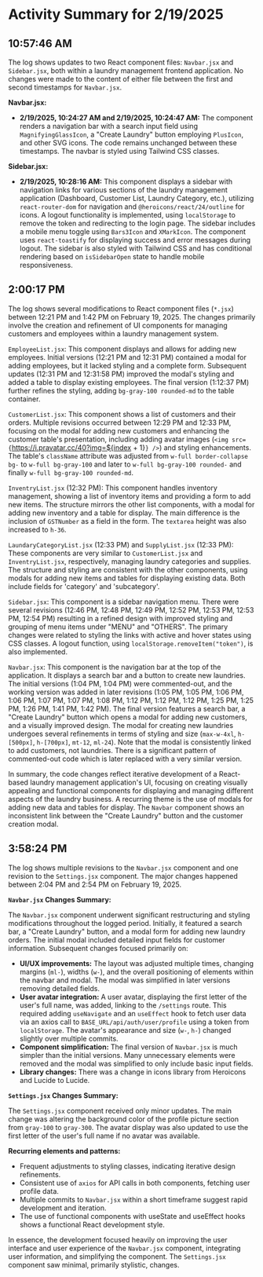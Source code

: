 # Activity Summary for 2/19/2025

## 10:57:46 AM
The log shows updates to two React component files: `Navbar.jsx` and `Sidebar.jsx`, both within a laundry management frontend application.  No changes were made to the content of either file between the first and second timestamps for `Navbar.jsx`.

**Navbar.jsx:**

* **2/19/2025, 10:24:27 AM and 2/19/2025, 10:24:47 AM:** The component renders a navigation bar with a search input field using `MagnifyingGlassIcon`, a "Create Laundry" button employing `PlusIcon`, and other SVG icons.  The code remains unchanged between these timestamps.  The navbar is styled using Tailwind CSS classes.

**Sidebar.jsx:**

* **2/19/2025, 10:28:16 AM:** This component displays a sidebar with navigation links for various sections of the laundry management application (Dashboard, Customer List, Laundry Category, etc.), utilizing `react-router-dom` for navigation and `@heroicons/react/24/outline` for icons.  A logout functionality is implemented, using `localStorage` to remove the token and redirecting to the login page.  The sidebar includes a mobile menu toggle using `Bars3Icon` and `XMarkIcon`.  The component uses `react-toastify` for displaying success and error messages during logout.  The sidebar is also styled with Tailwind CSS and has conditional rendering based on `isSidebarOpen` state to handle mobile responsiveness.


## 2:00:17 PM
The log shows several modifications to React component files (`*.jsx`) between 12:21 PM and 1:42 PM on February 19, 2025.  The changes primarily involve the creation and refinement of UI components for managing customers and employees within a laundry management system.


`EmployeeList.jsx`: This component displays and allows for adding new employees.  Initial versions (12:21 PM and 12:31 PM) contained a modal for adding employees, but it lacked styling and a complete form. Subsequent updates (12:31 PM and 12:31:58 PM) improved the modal's styling and added a table to display existing employees. The final version (1:12:37 PM) further refines the styling, adding `bg-gray-100 rounded-md` to the table container.


`CustomerList.jsx`: This component shows a list of customers and their orders.  Multiple revisions occurred between 12:29 PM and 12:33 PM, focusing on the modal for adding new customers and enhancing the customer table's presentation, including adding avatar images (`<img src={`https://i.pravatar.cc/40?img=${index + 1}`} />`)  and styling enhancements. The table's `className` attribute was adjusted from `w-full border-collapse bg-` to `w-full bg-gray-100` and later to `w-full bg-gray-100 rounded-` and finally `w-full bg-gray-100 rounded-md`.


`InventryList.jsx` (12:32 PM): This component handles inventory management, showing a list of inventory items and providing a form to add new items. The structure mirrors the other list components, with a modal for adding new inventory and a table for display. The main difference is the inclusion of  `GSTNumber` as a field in the form. The `textarea` height was also increased to `h-36`.


`LaundaryCategoryList.jsx` (12:33 PM) and `SupplyList.jsx` (12:33 PM):  These components are very similar to `CustomerList.jsx` and `InventryList.jsx`, respectively, managing laundry categories and supplies.  The structure and styling are consistent with the other components, using modals for adding new items and tables for displaying existing data.  Both include fields for 'category' and 'subcategory'.


`Sidebar.jsx`: This component is a sidebar navigation menu. There were several revisions (12:46 PM, 12:48 PM, 12:49 PM, 12:52 PM, 12:53 PM, 12:53 PM, 12:54 PM) resulting in a refined design with improved styling and grouping of menu items under "MENU" and "OTHERS".  The primary changes were related to styling the links with active and hover states using CSS classes.  A logout function, using `localStorage.removeItem("token")`, is also implemented.


`Navbar.jsx`: This component is the navigation bar at the top of the application.  It displays a search bar and a button to create new laundries.  The initial versions (1:04 PM, 1:04 PM) were commented-out, and the working version was added in later revisions (1:05 PM, 1:05 PM, 1:06 PM, 1:06 PM, 1:07 PM, 1:07 PM, 1:08 PM, 1:12 PM, 1:12 PM, 1:12 PM, 1:25 PM, 1:25 PM, 1:26 PM, 1:41 PM, 1:42 PM). The final version features a search bar, a "Create Laundry" button which opens a modal for adding new customers, and a visually improved design.  The modal for creating new laundries undergoes several refinements in terms of styling and size (`max-w-4xl`, `h-[500px]`, `h-[700px]`, `mt-12`, `ml-24`).  Note that the modal is consistently linked to add customers, not laundries.  There is a significant pattern of commented-out code which is later replaced with a very similar version.

In summary, the code changes reflect iterative development of a React-based laundry management application's UI, focusing on creating visually appealing and functional components for displaying and managing different aspects of the laundry business.  A recurring theme is the use of modals for adding new data and tables for display.  The `Navbar` component shows an inconsistent link between the "Create Laundry" button and the customer creation modal.


## 3:58:24 PM
The log shows multiple revisions to the `Navbar.jsx` component and one revision to the `Settings.jsx` component.  The major changes happened between 2:04 PM and 2:54 PM on February 19, 2025.

**`Navbar.jsx` Changes Summary:**

The `Navbar.jsx` component underwent significant restructuring and styling modifications throughout the logged period.  Initially, it featured a search bar, a "Create Laundry" button, and a modal form for adding new laundry orders.  The initial modal included detailed input fields for customer information.  Subsequent changes focused primarily on:

* **UI/UX improvements:** The layout was adjusted multiple times, changing margins (`ml-`), widths (`w-`), and the overall positioning of elements within the navbar and modal. The modal was simplified in later versions removing detailed fields.
* **User avatar integration:** A user avatar, displaying the first letter of the user's full name, was added, linking to the `/settings` route. This required adding `useNavigate` and an `useEffect` hook to fetch user data via an axios call to `BASE_URL/api/auth/user/profile` using a token from `localStorage`. The avatar's appearance and size (`w-`, `h-`) changed slightly over multiple commits.
* **Component simplification:** The final version of `Navbar.jsx` is much simpler than the initial versions. Many unnecessary elements were removed and the modal was simplified to only include basic input fields.
* **Library changes:**  There was a change in icons library from Heroicons and Lucide to Lucide.


**`Settings.jsx` Changes Summary:**

The `Settings.jsx` component received only minor updates. The main change was altering the background color of the profile picture section from `gray-100` to `gray-300`. The avatar display was also updated to use the first letter of the user's full name if no avatar was available.


**Recurring elements and patterns:**

* Frequent adjustments to styling classes, indicating iterative design refinements.
* Consistent use of `axios` for API calls in both components, fetching user profile data.
* Multiple commits to `Navbar.jsx` within a short timeframe suggest rapid development and iteration.
* The use of functional components with useState and useEffect hooks shows a functional React development style.


In essence, the development focused heavily on improving the user interface and user experience of the `Navbar.jsx` component, integrating user information, and simplifying the component.  The `Settings.jsx` component saw minimal, primarily stylistic, changes.
